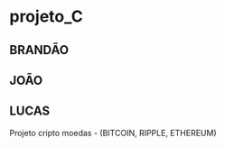 # projeto_C

<h2>BRANDÃO</h2>
<p></p>
<h2>JOÃO</h2>
<p></p>
<h2>LUCAS</h2>

<p>Projeto cripto moedas - (BITCOIN, RIPPLE, ETHEREUM)</p>